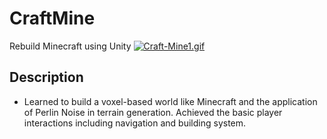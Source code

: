 # CraftMine
Rebuild Minecraft using Unity
[![Craft-Mine1.gif](https://i.postimg.cc/nz35vbN5/Craft-Mine1.gif)](https://postimg.cc/34DnT68C)
## Description
- Learned to build a voxel-based world like Minecraft and the application of Perlin Noise in terrain generation. Achieved the basic player interactions including navigation and building system.


